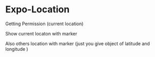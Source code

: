 # Expo-Location

Getting Permission (current location)

Show current locaton with marker

Also others location with marker (just you give object of latitude and longitude )

